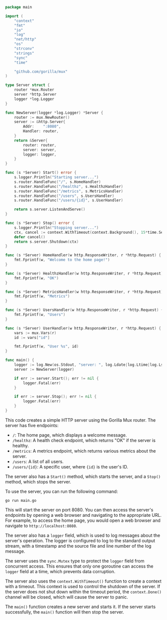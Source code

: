 ```go
package main

import (
	"context"
	"fmt"
	"io"
	"log"
	"net/http"
	"os"
	"strconv"
	"strings"
	"sync"
	"time"

	"github.com/gorilla/mux"
)

type Server struct {
	router *mux.Router
	server *http.Server
	logger *log.Logger
}

func NewServer(logger *log.Logger) *Server {
	router := mux.NewRouter()
	server := &http.Server{
		Addr:    ":8080",
		Handler: router,
	}
	return &Server{
		router: router,
		server: server,
		logger: logger,
	}
}

func (s *Server) Start() error {
	s.logger.Println("Starting server...")
	s.router.HandleFunc("/", s.HomeHandler)
	s.router.HandleFunc("/healthz", s.HealthzHandler)
	s.router.HandleFunc("/metrics", s.MetricsHandler)
	s.router.HandleFunc("/users", s.UsersHandler)
	s.router.HandleFunc("/users/{id}", s.UserHandler)

	return s.server.ListenAndServe()
}

func (s *Server) Stop() error {
	s.logger.Println("Stopping server...")
	ctx, cancel := context.WithTimeout(context.Background(), 15*time.Second)
	defer cancel()
	return s.server.Shutdown(ctx)
}

func (s *Server) HomeHandler(w http.ResponseWriter, r *http.Request) {
	fmt.Fprintf(w, "Welcome to the home page!")
}

func (s *Server) HealthzHandler(w http.ResponseWriter, r *http.Request) {
	fmt.Fprintf(w, "OK")
}

func (s *Server) MetricsHandler(w http.ResponseWriter, r *http.Request) {
	fmt.Fprintf(w, "Metrics")
}

func (s *Server) UsersHandler(w http.ResponseWriter, r *http.Request) {
	fmt.Fprintf(w, "Users")
}

func (s *Server) UserHandler(w http.ResponseWriter, r *http.Request) {
	vars := mux.Vars(r)
	id := vars["id"]

	fmt.Fprintf(w, "User %s", id)
}

func main() {
	logger := log.New(os.Stdout, "server: ", log.Ldate|log.Ltime|log.Lshortfile)
	server := NewServer(logger)

	if err := server.Start(); err != nil {
		logger.Fatal(err)
	}

	if err := server.Stop(); err != nil {
		logger.Fatal(err)
	}
}
```

This code creates a simple HTTP server using the Gorilla Mux router. The server has five endpoints:

* `/`: The home page, which displays a welcome message.
* `/healthz`: A health check endpoint, which returns "OK" if the server is healthy.
* `/metrics`: A metrics endpoint, which returns various metrics about the server.
* `/users`: A list of all users.
* `/users/{id}`: A specific user, where `{id}` is the user's ID.

The server also has a `Start()` method, which starts the server, and a `Stop()` method, which stops the server.

To use the server, you can run the following command:

```
go run main.go
```

This will start the server on port 8080. You can then access the server's endpoints by opening a web browser and navigating to the appropriate URL. For example, to access the home page, you would open a web browser and navigate to `http://localhost:8080`.

The server also has a `logger` field, which is used to log messages about the server's operation. The logger is configured to log to the standard output stream, with a timestamp and the source file and line number of the log message.

The server uses the `sync.Mutex` type to protect the `logger` field from concurrent access. This ensures that only one goroutine can access the `logger` field at a time, which prevents data corruption.

The server also uses the `context.WithTimeout()` function to create a context with a timeout. This context is used to control the shutdown of the server. If the server does not shut down within the timeout period, the `context.Done()` channel will be closed, which will cause the server to panic.

The `main()` function creates a new server and starts it. If the server starts successfully, the `main()` function will then stop the server.